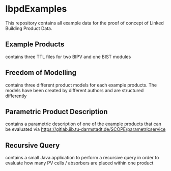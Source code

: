# lbpdExamples
This repository contains all example data for the proof of concept of Linked Building Product Data.

## Example Products
contains three TTL files for two BIPV and one BIST modules

## Freedom of Modelling
contains three different product models for each example products. The models have been created by different authors and are structured differently

## Parametric Product Description
contains a parametric description of one of the example products that can be evaluated via https://gitlab.iib.tu-darmstadt.de/SCOPE/parametricservice

## Recursive Query
contains a small Java application to perform a recursive query in order to evaluate how many PV cells / absorbers are placed within one product

